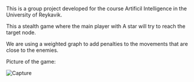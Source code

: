 
This is a group project developed for the course Artificil Intelligence in the University of Reykavik.

This a stealth game where the main player with A star will try to reach the target node.

We are using a weighted graph to add penalties to the movements that are close to the enemies.

Picture of the game:

![Capture](https://user-images.githubusercontent.com/79543944/229327617-56255508-8fe1-4356-9f2f-35b4cf73cb73.PNG)
